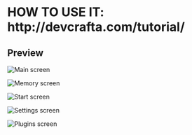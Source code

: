 <h1>HOW TO USE IT: http://devcrafta.com/tutorial/</h1>

<h2>Preview</h2>

![Main screen](https://cdn.discordapp.com/attachments/385066979649650688/406064610760720388/unknown.png)


![Memory screen](http://devcrafta.com/wp-content/uploads/2017/11/ramSelection.png)


![Start screen](http://devcrafta.com/wp-content/uploads/2017/11/HOmQ2ah.png)


![Settings screen](http://devcrafta.com/wp-content/uploads/2017/11/3qGo7qW.png)

![Plugins screen](http://devcrafta.com/wp-content/uploads/2017/11/oq6lIPq.png)
